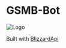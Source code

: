 # GSMB-Bot
![Logo](https://imgur.com/Na3K372.gif)









Built with [BlizzardApi](https://github.com/trevorphillipscoding/python-blizzardapi")

